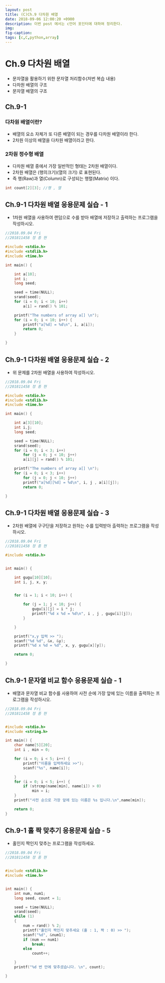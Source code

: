 ```yaml
---
layout: post
title: (C)Ch.9 다차원 배열
date: 2018-09-06 12:00:20 +0900
description: 이번 post 에서는 c언어 포인터에 대하여 정리한다. 
img:
fig-caption:
tags: [c,C,python,array]
---
```


# Ch.9  다차원 배열

- 문자열을 활용하기 위한 문자열 처리함수(저번 복습 내용)
- 다차원 배열의 구조
- 문자열 배열의 구조

## Ch.9-1

### 다차원 배열이란?

- 배열의 요소 자체가 또 다른 배열이 되는 경우를 다차원 배열이라 한다.
- 2차원 이상의 배열을 다차원 배열이라고 한다.

### 2차원 정수형 배열

- 다차원 배열 중에서 가장 일반적인 형태는 2차원 배열이다.
- 2차원 배열은 (행의크기)(열의 크기) 로 표현된다.
- 즉 행(Raw)과 열(Column)로 구성되는 행렬(Matrix) 이다.



```c 
int count[2][3]; //행 , 열 
```





## Ch.9-1 다차원 배열 응용문제 실습 - 1

- 1차원 배열을 사용하여 랜덤으로 수를 받아 배열에 저장하고 출력하는 프로그램을 작성하시오.

```c 
//2018.09.04 Fri
//201811458 정 종 현

#include <stdio.h>
#include <stdlib.h>
#include <time.h>

int main() {

	int a[10];
	int i;
	long seed;

	seed = time(NULL);
	srand(seed);
	for (i = 0; i < 10; i++)
		a[i] = rand() % 101;

	printf("The numbers of array a[] \n");
	for (i = 0; i < 10; i++) {
		printf("a[%d] = %d\n", i, a[i]);
		return 0;
	}

}
```

## Ch.9-1 다차원 배열 응용문제 실습 - 2

- 위 문제를 2차원 배열을 사용하여 작성하시오.

```c 
//2018.09.04 Fri
//201811458 정 종 현

#include <stdio.h>
#include <stdlib.h>
#include <time.h>

int main() {

	int a[3][10];
	int i,j;
	long seed;

	seed = time(NULL);
	srand(seed);
	for (i = 0; i < 3; i++)
		for (j = 0; j < 10; j++)
		a[i][j] = rand() % 101;

	printf("The numbers of array a[] \n");
	for (i = 0; i < 3; i++)
		for (j = 0; j < 10; j++)
		printf("a[%d][%d] = %d\n", i, j , a[i][j]);
		return 0;

}
```

## Ch.9-1 다차원 배열 응용문제 실습 - 3

-  2차원 배열에 구구단을 저장하고 원하는 수를 입력받아 출력하는 프로그램을 작성하시오.

```c 
//2018.09.04 Fri
//201811458 정 종 현

#include <stdio.h>


int main() {

	int gugu[10][10];
	int i, j, x, y;


	for (i = 1; i < 10; i++) {

		for (j = 1; j < 10; j++) {
			gugu[i][j] = i * j;
			printf("%d x %d = %d\n", i , j , gugu[i][j]);
		}

	}

	printf("x,y 입력 >> ");
	scanf("%d %d", &x, &y);
	printf("%d x %d = %d", x, y, gugu[x][y]);

	return 0;

}
```

## Ch.9-1 문자열 비교 함수 응용문제 실습 - 1

- 배열과 문자열 비교 함수를 사용하여 사전 순에 가장 앞에 있는 이름을 출력하는 프로그램을 작성하시오.

```c 
//2018.09.04 Fri
//201811458 정 종 현


#include <stdio.h>
#include <string.h>

int main() {
	char name[5][20];
	int i , min = 0;

	for (i = 0; i < 5; i++) {
		printf("이름을 입력하세요 >>");
		scanf("%s", name[i]);

	}
	for (i = 0; i < 5; i++) {
		if (strcmp(name[min], name[i]) > 0)
			min = i;
	}
	printf("사전 순으로 가장 앞에 있는 이름은 %s 입니다.\n",name[min]);

	return 0;
}
```

## Ch.9-1 홀 짝 맞추기 응용문제 실습 - 5

- 홀인지 짝인지 맞추는 프로그램을 작성하세요.

```c 
//2018.09.04 Fri
//201811458 정 종 현


#include <stdlib.h>
#include <time.h>


int main() {
	int num, num1;
	long seed, count = 1;

	seed = time(NULL);
	srand(seed);
	while (1)
	{
		num = rand() % 2;
		printf("홀인지 짝인지 맞추세요 (홀 : 1, 짝 : 0) >> ");
		scanf("%d", &num1);
		if (num == num1)
			break;
		else
			count++;

	}
	printf("%d 번 만에 맞추셨습니다. \n", count);

}
```

